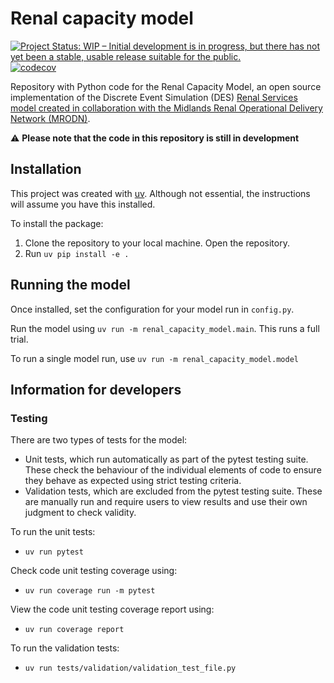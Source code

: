 # Renal capacity model

<!-- badges: start -->

[![Project Status: WIP – Initial development is in progress, but there has not yet been a stable, usable release suitable for the public.](https://www.repostatus.org/badges/latest/wip.svg)](https://www.repostatus.org/#wip)
[![codecov](https://codecov.io/gh/The-Strategy-Unit/renal-capacity-model/graph/badge.svg?token=lr1OaInPCf)](https://codecov.io/gh/The-Strategy-Unit/renal-capacity-model)

<!-- badges: end -->

Repository with Python code for the Renal Capacity Model, an open source implementation of the Discrete Event Simulation (DES) [Renal Services model created in collaboration with the Midlands Renal Operational Delivery Network (MRODN)](https://github.com/The-Strategy-Unit/renal-services).

⚠️ **Please note that the code in this repository is still in development**

## Installation

This project was created with [uv](https://github.com/astral-sh/uv).
Although not essential, the instructions will assume you have this installed.

To install the package:

1. Clone the repository to your local machine. Open the repository.
2. Run `uv pip install -e .`

## Running the model

Once installed, set the configuration for your model run in `config.py`.

Run the model using `uv run -m renal_capacity_model.main`. This runs a full trial.

To run a single model run, use `uv run -m renal_capacity_model.model`

## Information for developers

### Testing

There are two types of tests for the model:

- Unit tests, which run automatically as part of the pytest testing suite. These check the
behaviour of the individual elements of code to ensure they behave as expected using strict
testing criteria.
- Validation tests, which are excluded from the pytest testing suite. These are manually
run and require users to view results and use their own judgment to check validity.

To run the unit tests:

- `uv run pytest`

Check code unit testing coverage using:

- `uv run coverage run -m pytest`

View the code unit testing coverage report using:

- `uv run coverage report`

To run the validation tests:

- `uv run tests/validation/validation_test_file.py`
